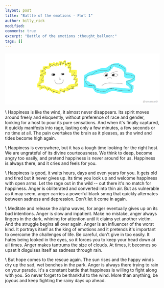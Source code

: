 ```yaml
---
layout: post
title: "Battle of the emotions - Part 1"
author: billy_rick
modified: 
comments: true
excerpt: "Battle of the emotions :thought_balloon:"
tags: []
---
```


![alt text](https://github.com/omarsar/omarsar.github.io/blob/master/images/emotions.png?raw=true "Emotions")

\\
Happiness is like the wind, it almost never disappears. Its spirit moves around freely and eloquently, without preference of race and gender, looking for a host to pour its pure sensations. And when it's finally captured, it quickly manifests into rage, lasting only a few minutes, a few seconds or no time at all. The pain overtakes the brain as it pleases, as the wind and tides become high again. 

\\
Happiness is everywhere, but it has a tough time looking for the right host. We are ungrateful of its divine courteousness. We think to deep, become angry too easily, and pretend happiness is never around for us. Happiness is always there, and it cries and feels for you. 

\\
Happiness is good, it waits hours, days and even years for you. It gets old and tired but it never gives up. Its time you look up and welcome happiness with open arms. Let the rage out in the wild -- out there it's no match for happiness. Anger is obliterated and converted into thin air. But as vulnerable as it may seem, anger carries a powerful black smog that quickly alternates between sadness and depression. Don't let it come in again. 

\\
Meditate and release the alpha waves, for anger eventually gives up on its bad intentions. Anger is slow and inpatient. Make no mistake, anger always lingers in the dark, whining for attention until it claims yet another victim. And the struggle begins all over again. Anger is an influencer of the worst kind. It portrays itself as the king of emotions and it pretends it's important to overcome the challenges of life. Be careful, don't give in too easily. It hates being looked in the eyes, so it forces you to keep your head down at all times. Anger makes tantrums the size of clouds. At times, it becomes so upset it disguises itself as sadness through rain. 

\\
But hope comes to the rescue again. The sun rises and the happy winds dry up the sad, wet benches in the park. Anger is always there trying to rain on your parade. It's a constant battle that happiness is willing to fight along with you. So never forget to be thankful to the wind. More than anything, be joyous and keep fighting the rainy days up ahead.